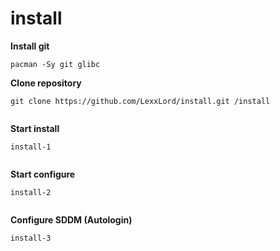 # install

**Install git**
```shell
pacman -Sy git glibc
```

**Clone repository**
```shell
git clone https://github.com/LexxLord/install.git /install
 
```

**Start install**
```shell
install-1
 
```

**Start configure**
```shell
install-2
 
```

**Configure SDDM (Autologin)**
```shell
install-3
 
```
